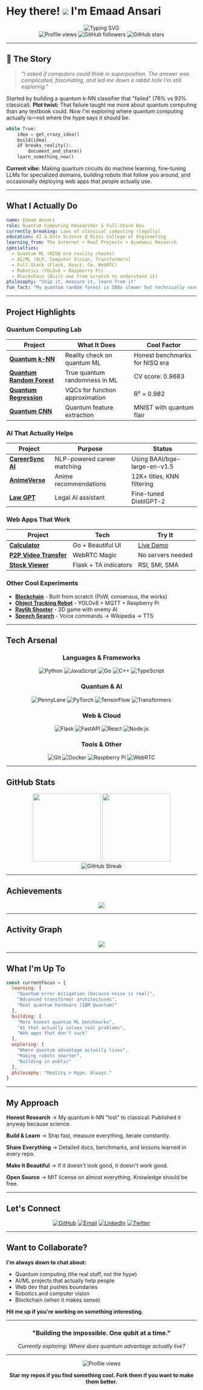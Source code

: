 # Hey there! ![](https://user-images.githubusercontent.com/18350557/176309783-0785949b-9127-417c-8b55-ab5a4333674e.gif) I'm Emaad Ansari

<div align="center">
  <img src="https://readme-typing-svg.herokuapp.com?font=Fira+Code&pause=1000&color=8B5CF6&center=true&vCenter=true&width=500&lines=Quantum+Computing+Researcher;AI+%26+Machine+Learning+Engineer;Full-Stack+Developer;Building+The+Impossible" alt="Typing SVG" />
</div>

<div align="center">
  <img src="https://komarev.com/ghpvc/?username=EmaadAkhter&color=blueviolet&style=flat-square" alt="Profile views" />
  <img src="https://img.shields.io/github/followers/EmaadAkhter?label=Followers&style=social" alt="GitHub followers" />
  <img src="https://img.shields.io/github/stars/EmaadAkhter?label=Total%20Stars&style=social" alt="GitHub stars" />
</div>

---

## 🌌 The Story

> *"I asked if computers could think in superposition. The answer was complicated, fascinating, and led me down a rabbit hole I'm still exploring."*

Started by building a quantum k-NN classifier that "failed" (76% vs 93% classical). **Plot twist:** That failure taught me more about quantum computing than any textbook could. Now I'm exploring where quantum computing actually is—not where the hype says it should be.

```python
while True:
    idea = get_crazy_idea()
    build(idea)
    if breaks_reality():
        document_and_share()
    learn_something_new()
```

**Current vibe:** Making quantum circuits do machine learning, fine-tuning LLMs for specialized domains, building robots that follow you around, and occasionally deploying web apps that people actually use.

---

## What I Actually Do

```yaml
name: Emaad Ansari
role: Quantum Computing Researcher & Full-Stack Dev
currently_breaking: Laws of classical computing (legally)
education: AI & Data Science @ Rizvi College of Engineering
learning_from: The Internet + Real Projects + Academic Research
specialties:
  - Quantum ML (NISQ era reality checks)
  - AI/ML (NLP, Computer Vision, Transformers)
  - Full-Stack (Flask, React, Go, WebRTC)
  - Robotics (YOLOv8 + Raspberry Pi)
  - Blockchain (Built one from scratch to understand it)
philosophy: "Ship it, measure it, learn from it"
fun_fact: "My quantum random forest is 500x slower but technically uses REAL randomness"
```

---

## Project Highlights

### Quantum Computing Lab
<div align="center">

| Project | What It Does | Cool Factor |
|---------|-------------|-------------|
| [**Quantum k-NN**](https://github.com/EmaadAkhter) | Reality check on quantum ML | Honest benchmarks for NISQ era |
| [**Quantum Random Forest**](https://github.com/EmaadAkhter) | True quantum randomness in ML | CV score: 0.9683 |
| [**Quantum Regression**](https://github.com/EmaadAkhter/Quantum-Polynomial-Regression) | VQCs for function approximation | R² = 0.982 |
| [**Quantum CNN**](https://github.com/EmaadAkhter/Quantum-Convolutional-Model) | Quantum feature extraction | MNIST with quantum flair |

</div>

### AI That Actually Helps
<div align="center">

| Project | Purpose | Status |
|---------|---------|--------|
| [**CareerSync AI**](https://github.com/EmaadAkhter/CareerSync-AI) | NLP-powered career matching | Using BAAI/bge-large-en-v1.5 |
| [**AnimeVerse**](https://github.com/EmaadAkhter/Collaborative-Search-Recommendder) | Anime recommendations | 12K+ titles, KNN filtering |
| [**Law GPT**](https://github.com/EmaadAkhter) | Legal AI assistant | Fine-tuned DistilGPT-2 |

</div>

### Web Apps That Work
<div align="center">

| Project | Tech | Try It |
|---------|------|--------|
| [**Calculator**](https://github.com/EmaadAkhter) | Go + Beautiful UI | [Live Demo](https://calculator-bbg3.onrender.com/) |
| [**P2P Video Transfer**](https://github.com/EmaadAkhter/Peer-to-Peer-video-transfer) | WebRTC Magic | No servers needed |
| [**Stock Viewer**](https://github.com/EmaadAkhter) | Flask + TA indicators | RSI, SMI, SMA |

</div>

### Other Cool Experiments
- [**Blockchain**](https://github.com/EmaadAkhter) - Built from scratch (PoW, consensus, the works)
- [**Object Tracking Robot**](https://github.com/EmaadAkhter) - YOLOv8 + MQTT + Raspberry Pi
- [**Raylib Shooter**](https://github.com/EmaadAkhter) - 2D game with enemy AI
- [**Speech Search**](https://github.com/EmaadAkhter) - Voice commands → Wikipedia → TTS

---

## Tech Arsenal

<div align="center">

### Languages & Frameworks
![Python](https://img.shields.io/badge/Python-3776AB?style=for-the-badge&logo=python&logoColor=white)
![JavaScript](https://img.shields.io/badge/JavaScript-F7DF1E?style=for-the-badge&logo=javascript&logoColor=black)
![Go](https://img.shields.io/badge/Go-00ADD8?style=for-the-badge&logo=go&logoColor=white)
![C++](https://img.shields.io/badge/C++-00599C?style=for-the-badge&logo=cplusplus&logoColor=white)
![TypeScript](https://img.shields.io/badge/TypeScript-3178C6?style=for-the-badge&logo=typescript&logoColor=white)

### Quantum & AI
![PennyLane](https://img.shields.io/badge/PennyLane-8B5CF6?style=for-the-badge&logo=quantum&logoColor=white)
![PyTorch](https://img.shields.io/badge/PyTorch-EE4C2C?style=for-the-badge&logo=pytorch&logoColor=white)
![TensorFlow](https://img.shields.io/badge/TensorFlow-FF6F00?style=for-the-badge&logo=tensorflow&logoColor=white)
![Transformers](https://img.shields.io/badge/Transformers-FFD21E?style=for-the-badge&logo=huggingface&logoColor=black)

### Web & Cloud
![Flask](https://img.shields.io/badge/Flask-000000?style=for-the-badge&logo=flask&logoColor=white)
![FastAPI](https://img.shields.io/badge/FastAPI-009688?style=for-the-badge&logo=fastapi&logoColor=white)
![React](https://img.shields.io/badge/React-61DAFB?style=for-the-badge&logo=react&logoColor=black)
![Node.js](https://img.shields.io/badge/Node.js-339933?style=for-the-badge&logo=nodedotjs&logoColor=white)

### Tools & Other
![Git](https://img.shields.io/badge/Git-F05032?style=for-the-badge&logo=git&logoColor=white)
![Docker](https://img.shields.io/badge/Docker-2496ED?style=for-the-badge&logo=docker&logoColor=white)
![Raspberry Pi](https://img.shields.io/badge/Raspberry_Pi-A22846?style=for-the-badge&logo=raspberry-pi&logoColor=white)
![WebRTC](https://img.shields.io/badge/WebRTC-333333?style=for-the-badge&logo=webrtc&logoColor=white)

</div>

---

## GitHub Stats

<div align="center">
  <img height="180em" src="https://github-readme-stats.vercel.app/api?username=EmaadAkhter&show_icons=true&theme=tokyonight&include_all_commits=true&count_private=true"/>
  <img height="180em" src="https://github-readme-stats.vercel.app/api/top-langs/?username=EmaadAkhter&layout=compact&langs_count=8&theme=tokyonight"/>
</div>

<div align="center">
  <img src="https://streak-stats.demolab.com/?user=EmaadAkhter&theme=tokyonight" alt="GitHub Streak" />
</div>

---

## Achievements

<div align="center">
  <img src="https://github-profile-trophy.vercel.app/?username=EmaadAkhter&theme=tokyonight&no-frame=false&no-bg=false&margin-w=4&row=1" />
</div>

---

## Activity Graph

<div align="center">
  <img src="https://github-readme-activity-graph.vercel.app/graph?username=EmaadAkhter&bg_color=1a1b27&color=70a5fd&line=bf91f3&point=38bdae&area=true&hide_border=true" />
</div>

---

## What I'm Up To

```javascript
const currentFocus = {
  learning: [
    "Quantum error mitigation (because noise is real)",
    "Advanced transformer architectures",
    "Real quantum hardware (IBM Quantum)"
  ],
  building: [
    "More honest quantum ML benchmarks",
    "AI that actually solves real problems",
    "Web apps that don't suck"
  ],
  exploring: [
    "Where quantum advantage actually lives",
    "Making robots smarter",
    "Building in public"
  ],
  philosophy: "Reality > Hype. Always."
}
```

---

## My Approach

**Honest Research** → My quantum k-NN "lost" to classical. Published it anyway because science.

**Build & Learn** → Ship fast, measure everything, iterate constantly.

**Share Everything** → Detailed docs, benchmarks, and lessons learned in every repo.

**Make It Beautiful** → If it doesn't look good, it doesn't work good.

**Open Source** → MIT license on almost everything. Knowledge should be free.

---

## Let's Connect

<div align="center">

[![GitHub](https://img.shields.io/badge/GitHub-181717?style=for-the-badge&logo=github&logoColor=white)](https://github.com/EmaadAkhter)
[![Email](https://img.shields.io/badge/Email-D14836?style=for-the-badge&logo=gmail&logoColor=white)](mailto:your.email@example.com)
[![LinkedIn](https://img.shields.io/badge/LinkedIn-0077B5?style=for-the-badge&logo=linkedin&logoColor=white)](https://linkedin.com/in/yourprofile)
[![Twitter](https://img.shields.io/badge/Twitter-1DA1F2?style=for-the-badge&logo=twitter&logoColor=white)](https://twitter.com/yourhandle)

</div>

---

## Want to Collaborate?

**I'm always down to chat about:**
- Quantum computing (the real stuff, not the hype)
- AI/ML projects that actually help people
- Web dev that pushes boundaries
- Robotics and computer vision
- Blockchain (when it makes sense)

**Hit me up if you're working on something interesting.**

---

<div align="center">

### "Building the impossible. One qubit at a time."

*Currently exploring: Where does quantum advantage actually live?*

---

<img src="https://komarev.com/ghpvc/?username=EmaadAkhter&style=for-the-badge&color=blueviolet" alt="Profile views" />

**Star my repos if you find something cool. Fork them if you want to make them better.**

</div>
